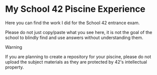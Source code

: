 # My School 42 Piscine Experience

Here you can find the work I did for the School 42 entrance exam.

Please do not just copy/paste what you see here, it is not the goal of the school to blindly find and use answers without understanding them.

> [!WARNING]
> If you are planning to create a repository for your piscine, please do not upload the subject materials as they are protected by 42's intellectual property.
